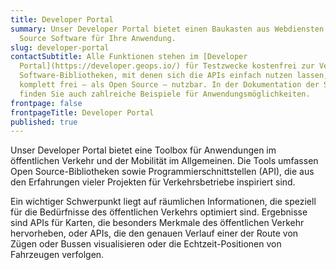 ```yaml
---
title: Developer Portal
summary: Unser Developer Portal bietet einen Baukasten aus Web­diensten und Open
  Source Software für Ihre Anwendung.
slug: developer-portal
contactSubtitle: Alle Funktionen stehen im [Developer
  Portal](https://developer.geops.io/) für Testzwecke kostenfrei zur Verfügung.
  Software-Bibliotheken, mit denen sich die APIs einfach nutzen lassen, sind
  komplett frei – als Open Source – nutzbar. In der Dokumentation der Software
  finden Sie auch zahlreiche Beispiele für Anwendungsmöglichkeiten.
frontpage: false
frontpageTitle: Developer Portal
published: true
---
```

Unser Developer Portal bietet eine Toolbox für Anwendungen im öffentlichen Verkehr und der Mobilität im Allgemeinen. Die Tools umfassen Open Source-Bibliotheken sowie Programmierschnittstellen (API), die aus den Erfahrungen vieler Projekten für Verkehrsbetriebe inspiriert sind.

Ein wichtiger Schwerpunkt liegt auf räumlichen Informationen, die speziell für die Bedürfnisse des öffentlichen Verkehrs optimiert sind. Ergebnisse sind APIs für Karten, die besonders Merkmale des öffentlichen Verkehr hervorheben, oder APIs, die den genauen Verlauf einer der Route von Zügen oder Bussen visualisieren oder die Echtzeit-Positionen von Fahrzeugen verfolgen.